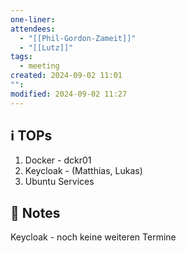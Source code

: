 ```yaml
---
one-liner: 
attendees:
  - "[[Phil-Gordon-Zameit]]"
  - "[[Lutz]]"
tags:
  - meeting
created: 2024-09-02 11:01
"": 
modified: 2024-09-02 11:27
---
```

## ℹ️ TOPs
1. Docker - dckr01
2. Keycloak - (Matthias, Lukas)
3. Ubuntu Services

##  📝 Notes

Keycloak - noch keine weiteren Termine
